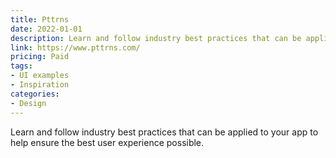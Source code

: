 ```yaml
---
title: Pttrns
date: 2022-01-01
description: Learn and follow industry best practices that can be applied to your app to help ensure the best user experience possible.
link: https://www.pttrns.com/
pricing: Paid
tags: 
- UI examples
- Inspiration
categories:
- Design
---
```


Learn and follow industry best practices that can be applied to your app to help ensure the best user experience possible.